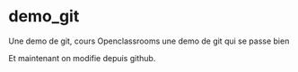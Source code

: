 # demo_git
Une demo de git, cours Openclassrooms
une demo de git qui se passe bien


Et maintenant on modifie depuis github.
